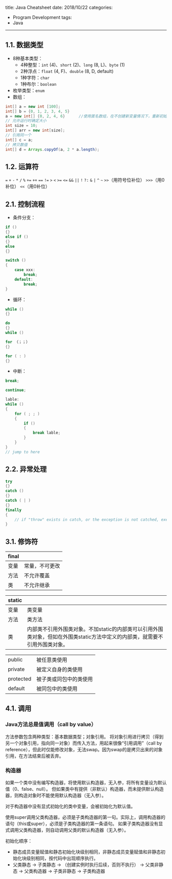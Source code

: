 title: Java Cheatsheet
date: 2018/10/22
categories:
- Program Development
tags:
- Java
---


## 1.1. 数据类型 ##

- 8种基本类型：
  - 4种整型：`int` (4)、`short` (2)、`long` (8, L)、`byte` (1)
  - 2种浮点：`float` (4, F)、`double` (8, D, default)
  - 1种字符：`char`
  - 1种布尔：`boolean`
- 枚举类型：`enum`
- 数组：
```java                
int[] a = new int [100];
int[] b = {0, 1, 2, 3, 4, 5}
a = new int[] {0, 2, 4, 6}      //使用匿名数组，在不创建新变量情况下，重新初始化a
// 允许运行时确定大小
int size = 10;
int[] arr = new int[size];
// 引用同一个
int[] c = a;
// 拷贝数值
int[] d = Arrays.copyOf(a, 2 * a.length);
```


## 1.2. 运算符 ##

`=` `+` `-` `*` `/` `%` `+=` `++`
`==` `!=` `>` `<` `>=` `<=` `&&` `||` `!` `?:`
`&` `|` `^` `~` `>>`（用符号位补位） `>>>`（用0补位） `<<`（用0补位）


## 2.1. 控制流程 ##
- 条件分支：

```java
if ()
{}
else if ()
{}
else
{}

switch ()
{
    case xxx:
        break;
    default:
        break;
}
```

- 循环：

```java
while ()
{}

do
{}
while ()

for （；；）
{}

for ( : )
{}
```

- 中断：

```java
break;

continue;

lable:
while ()
{
    for ( ; ; )
    {
        if ()
        {
            break lable;
        }
    }
}
// jump to here
```


## 2.2. 异常处理 ##

```java
try
{}
catch ()
{}
catch ( | )
{}
finally
{
    // if "throw" exists in catch, or the exception is not catched, execute here then throw
}
```


## 3.1. 修饰符 ##

|final||
|---|---|
|变量|常量，不可更改|
|方法|不允许覆盖|
|类|不允许继承|

|static||
|---|---|
|变量|类变量|
|方法|类方法|
|类|内部类不引用外围类对象。不加static的内部类可以引用外围类对象，但如在外围类static方法中定义的内部类，就需要不引用外围类对象。|

|||
|---|---|
|public|被任意类使用|
|private|被定义自身的类使用|
|protected|被子类或同包中的类使用|
|default|被同包中的类使用|


## 4.1. 调用 ##

### Java方法总是值调用（call by value） ###

方法参数包含两种类型：基本数据类型；对象引用。
将对象引用进行拷贝（得到另一个对象引用，指向同一对象）而传入方法，用起来很像“引用调用”（call by reference），但此时仅能修改对象，无法swap。因为swap的是拷贝出来的对象引用，在方法结束后被丢弃。

### 构造器 ###

如果一个类中没有编写构造器，将使用默认构造器，无入参，将所有变量设为默认值（0、false、null）。
但如果类中有提供（非默认）构造器，而未提供默认构造器，则构造对象时不能使用默认构造器（无入参）。

对于构造器中没有显式初始化的类中变量，会被初始化为默认值。

使用super调用父类构造器，必须是子类构造器的第一句。实际上，调用构造器的语句（this或super），必须是子类构造器的第一条语句。
如果子类构造器没有显式调用父类构造器，则自动调用父类的默认构造器（无入参）。

初始化顺序：
- 静态成员变量赋值和静态初始化块级别相同，非静态成员变量赋值和非静态初始化块级别相同，按代码中出现顺序执行。
- 父类静态 -> 子类静态 -> （创建实例时执行后续，否则不执行） -> 父类非静态 -> 父类构造器 -> 子类非静态 -> 子类构造器

